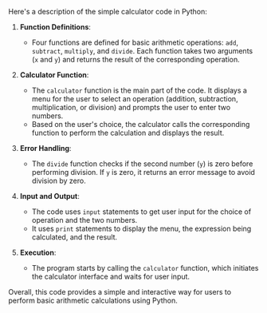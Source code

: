 Here's a description of the simple calculator code in Python:

1. **Function Definitions**:
   - Four functions are defined for basic arithmetic operations: `add`, `subtract`, `multiply`, and `divide`. Each function takes two arguments (`x` and `y`) and returns the result of the corresponding operation.

2. **Calculator Function**:
   - The `calculator` function is the main part of the code. It displays a menu for the user to select an operation (addition, subtraction, multiplication, or division) and prompts the user to enter two numbers.
   - Based on the user's choice, the calculator calls the corresponding function to perform the calculation and displays the result.

3. **Error Handling**:
   - The `divide` function checks if the second number (`y`) is zero before performing division. If `y` is zero, it returns an error message to avoid division by zero.

4. **Input and Output**:
   - The code uses `input` statements to get user input for the choice of operation and the two numbers.
   - It uses `print` statements to display the menu, the expression being calculated, and the result.

5. **Execution**:
   - The program starts by calling the `calculator` function, which initiates the calculator interface and waits for user input.

Overall, this code provides a simple and interactive way for users to perform basic arithmetic calculations using Python.
